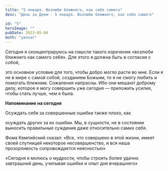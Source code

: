 ```yaml
---
title: "5 января. Возлюби ближнего, как себя самого"
desc: "День за Днем - 5 января. Возлюби ближнего, как себя самого"

id: "5"
heroImage: ""
pubDate: 2023-05-04
moth: "yanvar"
---
```


Сегодня я сконцентрируюсь на смысле такого изречения «возлюби ближнего как
самого себя». Для этого я должна быть в согласии с собой,

это основное условие для того, чтобы добро могло расти во мне. Если я не в
мире с самой собой, созданием Божьим, то я не смогу любить и помогать ближним.
Сожаления напрасны. Ибо они мешают доброму делу, которое я могу совершить уже
сегодня — приложить усилия, чтобы стать лучше, чем я была.

**Напоминание на сегодня**

Осуждать себя за совершенные ошибки также плохо, как

осуждать других за их ошибки. Мы, в сущности, не в состоянии выносить
правильные суждения даже относительно самих себя.

Фома Кемпийский сказал: «Все, что совершено в этой жизни, имеет своей
спутницей некоторое несовершенство, и вся наша прозорливость сопровождается
неясностью»

«Сегодня я молюсь о мудрости, чтобы строить более удачно завтрашний день,
учитывая ошибки и опыт дня вчерашнего»

